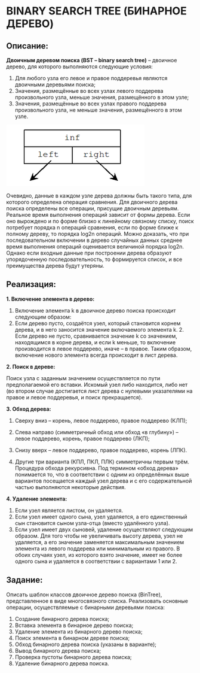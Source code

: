 BINARY SEARCH TREE (БИНАРНОЕ ДЕРЕВО)
=========================

Описание:
-------------------------
**Двоичным деревом поиска (BST – binary search tree)** –  двоичное дерево, для которого выполняются 
следующие условия: 
1. Для любого узла его левое и правое поддеревья являются двоичными деревьями поиска; 
2. Значения, размещённые во всех узлах левого поддерева произвольного узла, меньше значения, размещённого в этом узле; 
3. Значения, размещённые во всех узлах правого поддерева произвольного узла, не меньше значения, размещённого в этом узле. 

![1.png](img%2F1.png)

Очевидно, данные в каждом узле дерева должны быть такого типа, для которого определена операция сравнения.
Для двоичного дерева поиска определены все операции, присущие двоичным деревьям. 
Реальное время выполнения операций зависит от формы дерева. 
Если оно вырождено и по форме близко к линейному связному списку, поиск потребует порядка n операций сравнения, 
если по форме ближе к полному дереву, то порядка log2n операций. 
Можно доказать, что при последовательном включении в дерево случайных данных среднее время выполнения 
операций оценивается величиной порядка log2n. Однако если входные данные при построении дерева
образуют упорядоченную последовательность, то формируется список, и все преимущества дерева будут утеряны.

Реализация:
-------------------------
**1. Включение элемента в дерево:** 
   1. Включение элемента k в двоичное дерево поиска происходит следующим образом: 
   2. Если дерево пусто, создаётся узел, который становится корнем дерева, и в него заносится значение включаемого элемента k. 2.	Если дерево не пусто, сравнивается значение k со значением, находящимся в корне дерева, и если k меньше, то включение производится в левое поддерево, иначе – в правое. Таким образом, включение нового элемента всегда происходит в лист дерева.

**2. Поиск в дереве:** 

Поиск узла с заданным значением осуществляется по пути предполагаемой его вставки. 
Искомый узел либо находится, либо нет (во втором случае достигается лист дерева с нулевыми указателями 
на правое и левое поддеревья, и поиск прекращается).

**3. Обход дерева:**
 
1. Сверху вниз – корень, левое поддерево, правое поддерево (КЛП); 
2. Слева направо (симметричный обход или обход «в глубину») – левое поддерево, корень, правое поддерево (ЛКП); 
3. Снизу вверх – левое поддерево, правое поддерево, корень (ЛПК). 

4. Другие три варианта (КПЛ, ПКЛ, ПЛК) симметричны первым трём. 
Процедура обхода рекурсивна. Под термином «обход дерева» понимается то, что в соответствии с одним из определённых 
выше вариантов посещается каждый узел дерева и с его содержательной частью выполняются некоторые действия.

**4. Удаление элемента:** 
1. Если узел является листом, он удаляется. 
2. Если узел имеет одного сына, узел удаляется, а его единственный сын становится сыном узла-отца (вместо удалённого узла). 
3. Если узел имеет двух сыновей, удаление осуществляют следующим образом. 
Для того чтобы не увеличивать высоту дерева, узел не удаляется, а его значение заменяется максимальным значением элемента из левого поддерева или минимальным из правого. В обоих случаях узел, из которого взято значение, имеет не более одного сына и удаляется в соответствии с вариантами 1 или 2.

Задание:
-------------------------
Описать шаблон классов двоичное дерево поиска (BinTree), представленное в виде 
многосвязного списка. Реализовать основные операции, осуществляемые с 
бинарными деревьями поиска: 
1. Создание бинарного дерева поиска; 
2. Вставка элемента в бинарное дерево поиска; 
3. Удаление элемента из бинарного дерево поиска; 
4. Поиск элемента в бинарном дереве поиска; 
5. Обход бинарного дерева поиска (указаны в варианте); 
6. Вывод бинарного дерева поиска; 
7. Проверка пустоты бинарного дерева поиска; 
8. Удаление бинарного дерева поиска.